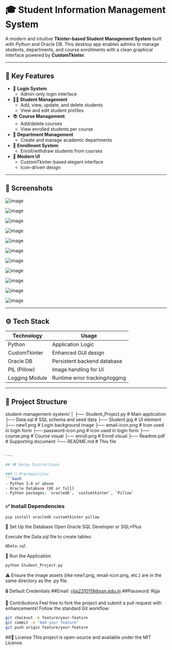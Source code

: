 # 🎓 Student Information Management System

A modern and intuitive **Tkinter-based Student Management System** built with Python and Oracle DB. This desktop app enables admins to manage students, departments, and course enrollments with a clean graphical interface powered by **CustomTkinter**.

---

## 🌟 Key Features

- 🔐 **Login System**
  - Admin-only login interface
- 👨‍🎓 **Student Management**
  - Add, view, update, and delete students
  - View and edit student profiles
- 📚 **Course Management**
  - Add/delete courses
  - View enrolled students per course
- 🏢 **Department Management**
  - Create and manage academic departments
- 🔄 **Enrollment System**
  - Enroll/withdraw students from courses
- 🎨 **Modern UI**
  - CustomTkinter-based elegant interface
  - Icon-driven design

---

## 📸 Screenshots


![image](https://github.com/user-attachments/assets/08aa00ee-05b8-4e94-98e3-1e6caf36d37e)

![image](https://github.com/user-attachments/assets/a984d9aa-6433-43cd-9833-dc6c15f2d569)


![image](https://github.com/user-attachments/assets/40f32a30-808f-40f0-bed9-af7bb539ef5a)

![image](https://github.com/user-attachments/assets/b5fccaf1-9857-4629-b8ad-72986b6f4246)


![image](https://github.com/user-attachments/assets/07a442a8-1b76-47c0-b898-35e705105a2c)

![image](https://github.com/user-attachments/assets/6c3248d5-3c4c-4bae-8a7d-9a6ac975b2ff)


![image](https://github.com/user-attachments/assets/895e818a-a055-4c29-aa37-1ad8b3188a81)


![image](https://github.com/user-attachments/assets/3bb8e662-29dd-40c6-9274-1d102ad4213f)


![image](https://github.com/user-attachments/assets/0b5a14a6-3d16-4d9d-9c79-9e83338ce107)


![image](https://github.com/user-attachments/assets/dc1e45b6-8c67-417e-8935-e3738f8b7f57)


![image](https://github.com/user-attachments/assets/8c72e818-af44-4649-b811-197de78e04f7)

---

## ⚙️ Tech Stack

| Technology       | Usage                               |
|------------------|--------------------------------------|
| Python           | Application Logic                    |
| CustomTkinter    | Enhanced GUI design                  |
| Oracle DB        | Persistent backend database          |
| PIL (Pillow)     | Image handling for UI                |
| Logging Module   | Runtime error tracking/logging       |



---

## 📁 Project Structure

student-management-system/
│
├── Student_Project.py # Main application
├── Data.sql # SQL schema and seed data
├── Student.jpg # UI element
├── new1.png # Login background image
├── email-icon.png # Icon used in login form
├── password-icon.png # Icon used in login form
├── course.png # Course visual
├── enroll.png # Enroll visual
├── Readme.pdf # Supporting document
└── README.md # This file

```bash

---

## 🛠️ Setup Instructions

### 🔄 Prerequisites
```bash
- Python 3.8 or above
- Oracle Database (XE or full)
- Python packages: `oracledb`, `customtkinter`, `Pillow`
```

### ✅ Install Dependencies
```bash
pip install oracledb customtkinter pillow
```
🧬 Set Up the Database
Open Oracle SQL Developer or SQL*Plus

Execute the Data.sql file to create tables:
```bash
@Data.sql
```
🚀 Run the Application
```bash
python Student_Project.py
```

⚠️ Ensure the image assets (like new1.png, email-icon.png, etc.) are in the same directory as the .py file.

🔒 Default Credentials
##Email: rijja2310119@ssn.edu.in
##Password: Rijja

🤝 Contributions
Feel free to fork the project and submit a pull request with enhancements!
Follow the standard Git workflow:
```bash
git checkout -b feature/your-feature
git commit -m "Add your feature"
git push origin feature/your-feature
```
##📜 License
This project is open-source and available under the MIT License.


